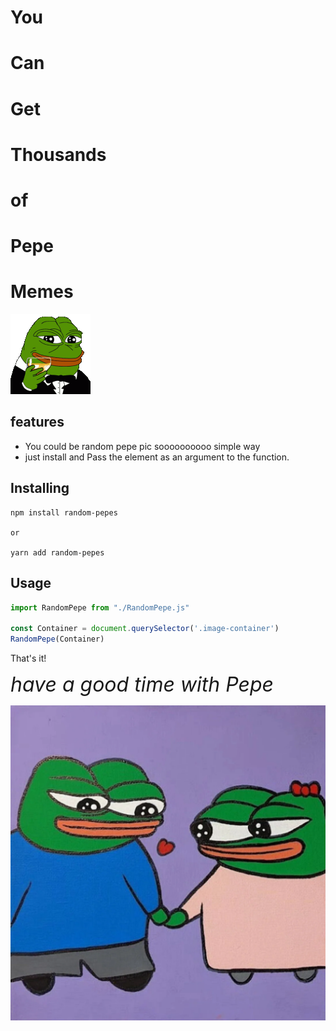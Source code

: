 # You
# Can
# Get
# Thousands
# of
# Pepe
# Memes
![cheers](/pepe-cheers.gif)


## features
- You could be random pepe pic soooooooooo simple way
- just install and Pass the element as an argument to the function.

## Installing 
```
npm install random-pepes

or

yarn add random-pepes
```

## Usage

```js
import RandomPepe from "./RandomPepe.js"

const Container = document.querySelector('.image-container')
RandomPepe(Container)
```

That's it!

<i style="font-size: 32px;">
have a good time with Pepe
</i>

![cheers](/love_pepe.webp)
